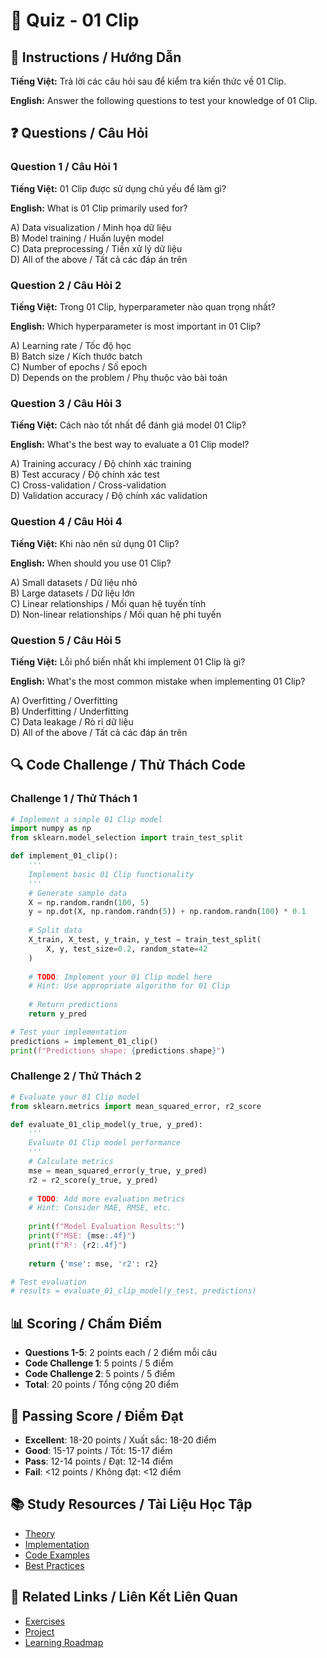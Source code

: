 # 🧠 Quiz - 01 Clip

## 📝 Instructions / Hướng Dẫn

**Tiếng Việt:** Trả lời các câu hỏi sau để kiểm tra kiến thức về 01 Clip.

**English:** Answer the following questions to test your knowledge of 01 Clip.

## ❓ Questions / Câu Hỏi

### Question 1 / Câu Hỏi 1
**Tiếng Việt:** 01 Clip được sử dụng chủ yếu để làm gì?

**English:** What is 01 Clip primarily used for?

A) Data visualization / Minh họa dữ liệu  
B) Model training / Huấn luyện model  
C) Data preprocessing / Tiền xử lý dữ liệu  
D) All of the above / Tất cả các đáp án trên

### Question 2 / Câu Hỏi 2
**Tiếng Việt:** Trong 01 Clip, hyperparameter nào quan trọng nhất?

**English:** Which hyperparameter is most important in 01 Clip?

A) Learning rate / Tốc độ học  
B) Batch size / Kích thước batch  
C) Number of epochs / Số epoch  
D) Depends on the problem / Phụ thuộc vào bài toán

### Question 3 / Câu Hỏi 3
**Tiếng Việt:** Cách nào tốt nhất để đánh giá model 01 Clip?

**English:** What's the best way to evaluate a 01 Clip model?

A) Training accuracy / Độ chính xác training  
B) Test accuracy / Độ chính xác test  
C) Cross-validation / Cross-validation  
D) Validation accuracy / Độ chính xác validation

### Question 4 / Câu Hỏi 4
**Tiếng Việt:** Khi nào nên sử dụng 01 Clip?

**English:** When should you use 01 Clip?

A) Small datasets / Dữ liệu nhỏ  
B) Large datasets / Dữ liệu lớn  
C) Linear relationships / Mối quan hệ tuyến tính  
D) Non-linear relationships / Mối quan hệ phi tuyến

### Question 5 / Câu Hỏi 5
**Tiếng Việt:** Lỗi phổ biến nhất khi implement 01 Clip là gì?

**English:** What's the most common mistake when implementing 01 Clip?

A) Overfitting / Overfitting  
B) Underfitting / Underfitting  
C) Data leakage / Rò rỉ dữ liệu  
D) All of the above / Tất cả các đáp án trên

## 🔍 Code Challenge / Thử Thách Code

### Challenge 1 / Thử Thách 1
```python
# Implement a simple 01 Clip model
import numpy as np
from sklearn.model_selection import train_test_split

def implement_01_clip():
    '''
    Implement basic 01 Clip functionality
    '''
    # Generate sample data
    X = np.random.randn(100, 5)
    y = np.dot(X, np.random.randn(5)) + np.random.randn(100) * 0.1
    
    # Split data
    X_train, X_test, y_train, y_test = train_test_split(
        X, y, test_size=0.2, random_state=42
    )
    
    # TODO: Implement your 01 Clip model here
    # Hint: Use appropriate algorithm for 01 Clip
    
    # Return predictions
    return y_pred

# Test your implementation
predictions = implement_01_clip()
print(f"Predictions shape: {predictions.shape}")
```

### Challenge 2 / Thử Thách 2
```python
# Evaluate your 01 Clip model
from sklearn.metrics import mean_squared_error, r2_score

def evaluate_01_clip_model(y_true, y_pred):
    '''
    Evaluate 01 Clip model performance
    '''
    # Calculate metrics
    mse = mean_squared_error(y_true, y_pred)
    r2 = r2_score(y_true, y_pred)
    
    # TODO: Add more evaluation metrics
    # Hint: Consider MAE, RMSE, etc.
    
    print(f"Model Evaluation Results:")
    print(f"MSE: {mse:.4f}")
    print(f"R²: {r2:.4f}")
    
    return {'mse': mse, 'r2': r2}

# Test evaluation
# results = evaluate_01_clip_model(y_test, predictions)
```

## 📊 Scoring / Chấm Điểm

- **Questions 1-5**: 2 points each / 2 điểm mỗi câu
- **Code Challenge 1**: 5 points / 5 điểm
- **Code Challenge 2**: 5 points / 5 điểm
- **Total**: 20 points / Tổng cộng 20 điểm

## 🎯 Passing Score / Điểm Đạt

- **Excellent**: 18-20 points / Xuất sắc: 18-20 điểm
- **Good**: 15-17 points / Tốt: 15-17 điểm  
- **Pass**: 12-14 points / Đạt: 12-14 điểm
- **Fail**: <12 points / Không đạt: <12 điểm

## 📚 Study Resources / Tài Liệu Học Tập

- [Theory](./THEORY_01_clip.md)
- [Implementation](./IMPLEMENTATION_01_clip.md)
- [Code Examples](./CODE_EXAMPLES_01_clip.md)
- [Best Practices](./BEST_PRACTICES_01_clip.md)

## 🔗 Related Links / Liên Kết Liên Quan

- [Exercises](./EXERCISES_01_clip.md)
- [Project](./PROJECT_01_clip.md)
- [Learning Roadmap](./LEARNING_ROADMAP_01_clip.md)
